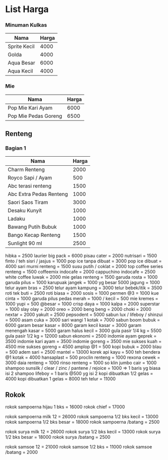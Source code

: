 # List Harga

### Minuman Kulkas
|Nama | Harga |
|------|-------|
|Sprite Kecil | 4000|
|Golda | 4000|
|Aqua Besar | 6000|
|Aqua Kecil | 4000|

### Mie
|Nama | Harga |
|------|-------|
|Pop Mie Kari Ayam | 6000 |
|Pop Mie Pedas Goreng | 6500 |

## Renteng

### Bagian 1
|Nama | Harga |
|------|-------|
|Charm Renteng | 2000 |
|Royco Sapi / Ayam | 500 |
|Abc terasi renteng | 1500 |
|Abc Extra Pedas Renteng | 1000 |
|Saori Saos Tiram | 3000|
|Desaku Kunyit | 1000 |
|Ladaku | 1000 |
|Bawang Putih Bubuk | 1000 |
|Bango Kecap Renteng | 1500 |
|Sunlight 90 ml | 2500 |
hibka = 2500
laurier big pack = 6000
pisau cater = 2000
nutrisari = 1500
finto / teh sisri / jasjus = 1000
pop ice tanpa dibuat = 3000
pop ice dibuat = 4000
sari murni renteng = 1500
susu putih / coklat = 2000
top coffee series renteng = 1500
coffeemix indocafe = 2000
cappuchino indocafe = 2500
white coffee luwak = 2000
mie gelas renteng = 1500
garuda rosta = 1000
garuda pilus = 1000
karupuak jangek = 1000 yg besar 5000
jagung = 1000
telur ayam bras = 2500
telur ayam kampung = 3000
telur bebek/itik = 3500
roti tek buti = 2500
roti biasa = 2000
sosis = 1000
permen @3 = 1000
kue cinta = 1000
garuda pilus pedas merah = 1000 / kecil = 500
mie kremes = 1000
yupi = 500 @besar = 1000
crisp daya = 1000
kalpa = 2000
superstar = 1000
slay olay = 2000
oreo = 2000
beng beng = 2000
choki = 2000
nextar = 2000
yakult = 2500
pepsodent = 5000
sabun lux / lifeboy / shinzui = 5000
asam cuka = 3000
sari wangi 1 kotak = 7000
sabun boom bubuk = 6000
garam besar kasar = 8000
garam kecil kasar = 3000
garam menengah kasar = 5000
garam halus kecil = 3000
gula pasir 1/4 kg = 5500
gula pasir 1/2 kg = 12000
sabun ekonomi = 2500
indomie ayam geprek = 3500
indomie kari ayam = 3500
indomie goreng = 3500
mie sukses kuah = 4500
mie sukses goreng = 4500
amplop @1 = 500
kopi bubuk = 2000
blau = 500
adem sari = 2500
mantel = 13000
korek api kayu = 500
teh bendera @1 kotak = 4000
hansaplast = 500
proclin renteng = 1000
rexona cewek = 3000
daia renteng = 1000
rinso renteng = 1000
so klin jumbo cair = 1000
shampoo sunsilk / clear / zinc / pantene / rejoice = 1000 => 1 baris yg biasa isi 2
shampoo lifeboy = 1 baris @500 yg isi 2 
kopi dibuatkan 1/2 gelas = 4000
kopi dibuatkan 1 gelas = 8000
teh telur = 11000

## Rokok
rokok sampoerna hijau 1 bks = 16000
rokok chief = 17000

rokok sampoerna milk 12 = 26000
rokok sampoerna 1/2 bks kecil = 13000
rokok sampoerna 1/2 bks besar = 18000
rokok sampoerna /batang = 2500

rokok surya milk 12 = 26000
rokok surya 1/2 bks kecil = 13000
rokok surya 1/2 bks besar = 18000
rokok surya /batang = 2500

rokok samsoe 12 = 21000
rokok samsoe 1/2 bks = 11000
rokok samsoe /batang = 2000

